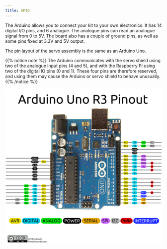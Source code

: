 ```yaml
---
title: GPIO
---
```


The Arduino allows you to connect your kit to your own electronics. It has 14 digital I/O pins, and 6 analogue. The analogue pins can read an analogue signal from 0 to 5V. The board also has a couple of ground pins, as well as some pins fixed at 3.3V and 5V output.

The pin layout of the servo assembly is the same as an Arduino Uno.

{{% notice note %}}
The Arduino communicates with the servo shield using two of the analogue input pins (4 and 5), and with the Raspberry Pi using two of the digital IO pins (0 and 1). These four pins are therefore reserved, and using them may cause the Arduino or servo shield to behave unusually.
{{% /notice %}}

![Pin Map](https://raw.githubusercontent.com/Bouni/Arduino-Pinout/master/Arduino%20Uno%20R3%20Pinout.png?width=50pc)
